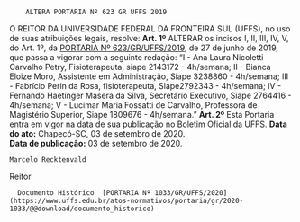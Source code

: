         ALTERA PORTARIA Nº 623 GR UFFS 2019  

 O REITOR DA UNIVERSIDADE FEDERAL DA FRONTEIRA SUL (UFFS), no uso de suas atribuições legais, resolve:   **Art. 1º**  ALTERAR os incisos I, II, III, IV, V, do Art. 1º, da [PORTARIA Nº 623/GR/UFFS/2019](https://www.uffs.edu.br/atos-normativos/portaria/gr/2019-0623), de 27 de junho de 2019, que passa a vigorar com a seguinte redação: “I - Ana Laura Nicoletti Carvalho Petry, Fisioterapeuta, siape 2143172 - 4h/semana; II - Bianca Eloize Moro, Assistente em Administração, Siape 3238860 - 4h/semana; III - Fabrício Perin da Rosa, fisioterapeuta, Siape2792343 - 4h/semana; IV - Fernando Haetinger Masera da Silva, Secretário Executivo, Siape 2764416 - 4h/semana; V - Lucimar Maria Fossatti de Carvalho, Professora de Magistério Superior, Siape 1809676 - 4h/semana.”   **Art. 2º**  Esta Portaria entra em vigor na data de sua publicação no Boletim Oficial da UFFS.        **Data do ato:** Chapecó-SC, 03 de setembro de 2020.   
 **Data de publicação:**  03 de setembro de 2020. 

    Marcelo Recktenvald   
 Reitor 

      Documento Histórico  [PORTARIA Nº 1033/GR/UFFS/2020](https://www.uffs.edu.br/atos-normativos/portaria/gr/2020-1033/@@download/documento_historico)     
      